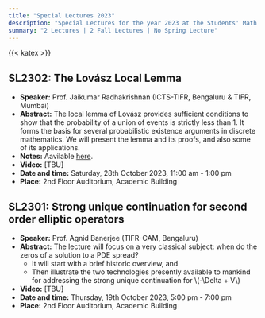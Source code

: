 ```yaml
---
title: "Special Lectures 2023"
description: "Special Lectures for the year 2023 at the Students' Math Club at Indian Statistical Institute, Bangalore."
summary: "2 Lectures | 2 Fall Lectures | No Spring Lecture"
---
```


{{< katex >}}

## SL2302: The Lovász Local Lemma

- **Speaker:** Prof. Jaikumar Radhakrishnan (ICTS-TIFR, Bengaluru & TIFR, Mumbai)
- **Abstract:** The local lemma of Lovász provides sufficient conditions to show that the probability of a union of events is strictly less than 1. It forms the basis for several probabilistic existence arguments in discrete mathematics. We will present the lemma and its proofs, and also some of its applications.
- **Notes:** Aavilable [here](https://drive.google.com/file/d/1lf3ckc6S5RprbeMAOABN75ySRGUijpc7/view?usp=drive_link).
- **Video:** [TBU]
- **Date and time:** Saturday, 28th October 2023, 11:00 am - 1:00 pm
- **Place:** 2nd Floor Auditorium, Academic Building

## SL2301: Strong unique continuation for second order elliptic operators

- **Speaker:** Prof. Agnid Banerjee (TIFR-CAM, Bengaluru)
- **Abstract:** The lecture will focus on a very classical subject: when do the zeros of a solution to a PDE spread?
  - It will start with a brief historic overview, and
  - Then illustrate the two technologies presently available to mankind for addressing the strong unique continuation for \\(-\Delta + V\\)
- **Video:** [TBU]
- **Date and time:** Thursday, 19th October 2023, 5:00 pm - 7:00 pm
- **Place:** 2nd Floor Auditorium, Academic Building
